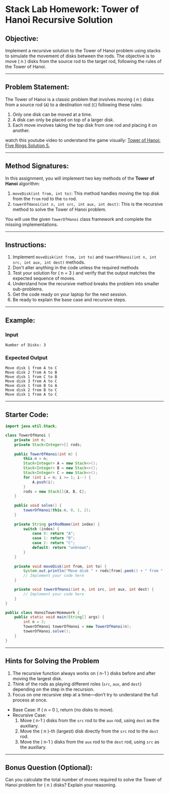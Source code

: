 # **Stack Lab Homework: Tower of Hanoi Recursive Solution**

## **Objective:**

Implement a recursive solution to the Tower of Hanoi problem using stacks to simulate the movement of disks between the rods. The objective is to move \( n \) disks from the source rod to the target rod, following the rules of the Tower of Hanoi.

---

## **Problem Statement:**

The Tower of Hanoi is a classic problem that involves moving \( n \) disks from a source rod (`A`) to a destination rod (`C`) following these rules:

1. Only one disk can be moved at a time.
2. A disk can only be placed on top of a larger disk.
3. Each move involves taking the top disk from one rod and placing it on another.

watch this youtube video to understand the game visually: [Tower of Hanoi: Five Rings Solution 5.](https://youtu.be/BalWjeY2O9g?si=afl8_toXNS8PLLLW)

---

## **Method Signatures:**

In this assignment, you will implement two key methods of the **Tower of Hanoi** algorithm:

1. `moveDisk(int from, int to)`: This method handles moving the top disk from the `from` rod to the `to` rod.
2. `towerOfHanoi(int n, int src, int aux, int dest)`: This is the recursive method to solve the Tower of Hanoi problem.

You will use the given `TowerOfHanoi` class framework and complete the missing implementations.

---

## **Instructions:**

1. Implement `moveDisk(int from, int to)` and `towerOfHanoi(int n, int src, int aux, int dest)` methods.
2. Don't alter anything in the code unless the required methods
3. Test your solution for \( n = 3 \) and verify that the output matches the expected sequence of moves.
4. Understand how the recursive method breaks the problem into smaller sub-problems.
5. Get the code ready on your laptop for the next session.
6. Be ready to explain the base case and recursive steps.

---

## **Example:**

### Input  

```text
Number of Disks: 3
```

### Expected Output  

```text
Move disk 1 from A to C
Move disk 2 from A to B
Move disk 1 from C to B
Move disk 3 from A to C
Move disk 1 from B to A
Move disk 2 from B to C
Move disk 1 from A to C
```

---

## **Starter Code:**

```java
import java.util.Stack;

class TowerOfHanoi {
    private int n;
    private Stack<Integer>[] rods;
    
    public TowerOfHanoi(int n) {
        this.n = n;
        Stack<Integer> A = new Stack<>();
        Stack<Integer> B = new Stack<>();
        Stack<Integer> C = new Stack<>();
        for (int i = n; i >= 1; i--) {
            A.push(i);
        }
        rods = new Stack[]{A, B, C};
    }
    
    public void solve() {
        towerOfHanoi(this.n, 0, 1, 2);
    }
    
    private String getRodName(int index) { 
        switch (index) { 
            case 0: return "A"; 
            case 1: return "B"; 
            case 2: return "C"; 
            default: return "unknown"; 
        } 
    }
    
    private void moveDisk(int from, int to) {
        System.out.println("Move disk " + rods[from].peek() + " from " + getRodName(from) + " to " + getRodName(to)); 
        // Implement your code here
    } 

    private void towerOfHanoi(int n, int src, int aux, int dest) {
        // Implement your code here
    }
}

public class HanoiTowerHomework {
    public static void main(String[] args) {
        int n = 3;
        TowerOfHanoi towerOfHanoi = new TowerOfHanoi(n);
        towerOfHanoi.solve();
    }
}
```

---

## **Hints for Solving the Problem**

1. The recursive function always works on \( n-1 \) disks before and after moving the largest disk.
2. Think of the rods as playing different roles (`src`, `aux`, and `dest`) depending on the step in the recursion.
3. Focus on one recursive step at a time—don’t try to understand the full process at once.

- Base Case: If \( n = 0 \), return (no disks to move).  
- Recursive Case:  
    1. Move \( n-1 \) disks from the `src` rod to the `aux` rod, using `dest` as the auxiliary.  
    2. Move the \( n \)-th (largest) disk directly from the `src` rod to the `dest` rod.  
    3. Move the \( n-1 \) disks from the `aux` rod to the `dest` rod, using `src` as the auxiliary.  

---

## **Bonus Question (Optional):**

Can you calculate the total number of moves required to solve the Tower of Hanoi problem for \( n \) disks? Explain your reasoning.
